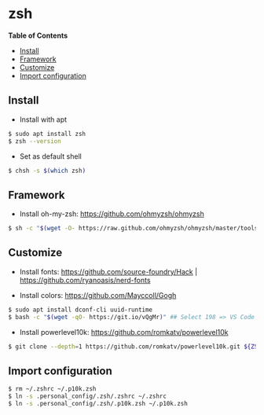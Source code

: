 # zsh

**Table of Contents**

<!-- START doctoc generated TOC please keep comment here to allow auto update -->
<!-- DON'T EDIT THIS SECTION, INSTEAD RE-RUN doctoc TO UPDATE -->

- [Install](#install)
- [Framework](#framework)
- [Customize](#customize)
- [Import configuration](#import-configuration)

<!-- END doctoc generated TOC please keep comment here to allow auto update -->

## Install

- Install with apt

```bash
$ sudo apt install zsh
$ zsh --version
```

- Set as default shell

```bash
$ chsh -s $(which zsh)
```

## Framework

- Install oh-my-zsh: https://github.com/ohmyzsh/ohmyzsh

```bash
$ sh -c "$(wget -O- https://raw.github.com/ohmyzsh/ohmyzsh/master/tools/install.sh)"
```

## Customize

- Install fonts: https://github.com/source-foundry/Hack | https://github.com/ryanoasis/nerd-fonts

- Install colors: https://github.com/Mayccoll/Gogh

```bash
$ sudo apt install dconf-cli uuid-runtime
$ bash -c "$(wget -qO- https://git.io/vQgMr)" ## Select 198 => VS Code Dark
```

- Install powerlevel10k: https://github.com/romkatv/powerlevel10k

```bash
$ git clone --depth=1 https://github.com/romkatv/powerlevel10k.git ${ZSH_CUSTOM:-$HOME/.oh-my-zsh/custom}/themes/powerlevel10k
```

## Import configuration

```bash
$ rm ~/.zshrc ~/.p10k.zsh
$ ln -s .personal_config/.zsh/.zshrc ~/.zshrc
$ ln -s .personal_config/.zsh/.p10k.zsh ~/.p10k.zsh
```

